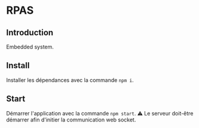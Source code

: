 # RPAS

## Introduction

Embedded system.


## Install

Installer les dépendances avec la commande ``npm i``.


## Start

Démarrer l'application avec la commande ``npm start``. :warning: Le serveur doit-être
démarrer afin d'initier la communication web socket.
